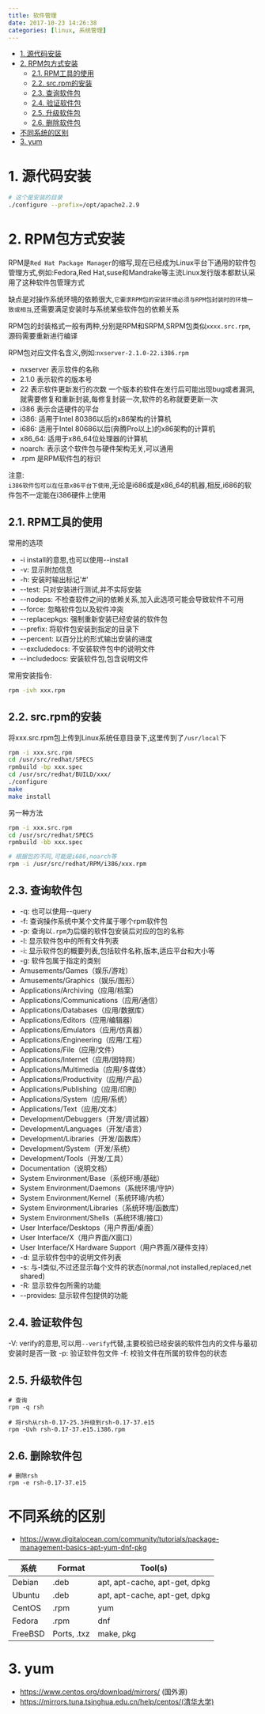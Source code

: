 ```yaml
---
title: 软件管理
date: 2017-10-23 14:26:38
categories: [linux, 系统管理]
---
```


<!-- TOC -->

- [1. 源代码安装](#1-源代码安装)
- [2. RPM包方式安装](#2-rpm包方式安装)
    - [2.1. RPM工具的使用](#21-rpm工具的使用)
    - [2.2. src.rpm的安装](#22-srcrpm的安装)
    - [2.3. 查询软件包](#23-查询软件包)
    - [2.4. 验证软件包](#24-验证软件包)
    - [2.5. 升级软件包](#25-升级软件包)
    - [2.6. 删除软件包](#26-删除软件包)
- [不同系统的区别](#不同系统的区别)
- [3. yum](#3-yum)

<!-- /TOC -->

<a id="markdown-1-源代码安装" name="1-源代码安装"></a>
# 1. 源代码安装
```bash
# 这个是安装的目录
./configure --prefix=/opt/apache2.2.9
```

<a id="markdown-2-rpm包方式安装" name="2-rpm包方式安装"></a>
# 2. RPM包方式安装
RPM是`Red Hat Package Manager`的缩写,现在已经成为Linux平台下通用的软件包管理方式,例如:Fedora,Red Hat,suse和Mandrake等主流Linux发行版本都默认采用了这种软件包管理方式

缺点是对操作系统环境的依赖很大,`它要求RPM包的安装环境必须与RPM包封装时的环境一致或相当`,还需要满足安装时与系统某些软件包的依赖关系

RPM包的封装格式一般有两种,分别是RPM和SRPM,SRPM包类似`xxxx.src.rpm`,源码需要重新进行编译

RPM包对应文件名含义,例如:`nxserver-2.1.0-22.i386.rpm`

* nxserver 表示软件的名称
* 2.1.0 表示软件的版本号
* 22 表示软件更新发行的次数
 一个版本的软件在发行后可能出现bug或者漏洞,就需要修复和重新封装,每修复封装一次,软件的名称就要更新一次
* i386 表示合适硬件的平台
 * i386: 适用于Intel 80386以后的x86架构的计算机
 * i686: 适用于Intel 80686以后(奔腾Pro以上)的x86架构的计算机
 * x86_64: 适用于x86_64位处理器的计算机
 * noarch: 表示这个软件包与硬件架构无关,可以通用
* .rpm 是RPM软件包的标识

注意:  
`i386软件包可以在任意x86平台下使用`,无论是i686或是x86_64的机器,相反,i686的软件包不一定能在i386硬件上使用


<a id="markdown-21-rpm工具的使用" name="21-rpm工具的使用"></a>
## 2.1. RPM工具的使用
常用的选项
* -i install的意思,也可以使用--install
* -v: 显示附加信息
* -h: 安装时输出标记'#'
* --test: 只对安装进行测试,并不实际安装
* --nodeps: 不检查软件之间的依赖关系,加入此选项可能会导致软件不可用
* --force: 忽略软件包以及软件冲突
* --replacepkgs: 强制重新安装已经安装的软件包
* --prefix: 将软件包安装到指定的目录下
* --percent: 以百分比的形式输出安装的进度
* --excludedocs: 不安装软件包中的说明文件
* --includedocs: 安装软件包,包含说明文件

常用安装指令:
```bash
rpm -ivh xxx.rpm
```

<a id="markdown-22-srcrpm的安装" name="22-srcrpm的安装"></a>
## 2.2. src.rpm的安装
将xxx.src.rpm包上传到Linux系统任意目录下,这里传到了`/usr/local`下

```bash
rpm -i xxx.src.rpm
cd /usr/src/redhat/SPECS
rpmbuild -bp xxx.spec
cd /usr/src/redhat/BUILD/xxx/
./configure
make
make install
```

另一种方法
```bash
rpm -i xxx.src.rpm
cd /usr/src/redhat/SPECS
rpmbuild -bb xxx.spec

# 根据包的不同,可能是i686,noarch等
rpm -i /usr/src/redhat/RPM/i386/xxx.rpm
```

<a id="markdown-23-查询软件包" name="23-查询软件包"></a>
## 2.3. 查询软件包
* -q: 也可以使用--query
* -f: 查询操作系统中某个文件属于哪个rpm软件包
* -p: 查询以`.rpm`为后缀的软件包安装后对应的包的名称
* -l: 显示软件包中的所有文件列表
* -i: 显示软件包的概要列表,包括软件名称,版本,适应平台和大小等
* -g: 软件包属于指定的类别
 * Amusements/Games（娱乐/游戏）
 * Amusements/Graphics（娱乐/图形）
 * Applications/Archiving（应用/档案）
 * Applications/Communications（应用/通信）
 * Applications/Databases（应用/数据库）
 * Applications/Editors（应用/编辑器）
 * Applications/Emulators（应用/仿真器）
 * Applications/Engineering（应用/工程）
 * Applications/File（应用/文件）
 * Applications/Internet（应用/因特网）
 * Applications/Multimedia（应用/多媒体）
 * Applications/Productivity（应用/产品）
 * Applications/Publishing（应用/印刷）
 * Applications/System（应用/系统）
 * Applications/Text（应用/文本）
 * Development/Debuggers（开发/调试器）
 * Development/Languages（开发/语言）
 * Development/Libraries（开发/函数库）
 * Development/System（开发/系统）
 * Development/Tools（开发/工具）
 * Documentation（说明文档）
 * System Environment/Base（系统环境/基础）
 * System Environment/Daemons（系统环境/守护）
 * System Environment/Kernel（系统环境/内核）
 * System Environment/Libraries（系统环境/函数库）
 * System Environment/Shells（系统环境/接口）
 * User Interface/Desktops（用户界面/桌面）
 * User Interface/X（用户界面/X窗口）
 * User Interface/X Hardware Support（用户界面/X硬件支持）
* -d: 显示软件包中的说明文件列表
* -s: 与-l类似,不过还显示每个文件的状态(normal,not installed,replaced,net shared)
* -R: 显示软件包所需的功能
* --provides: 显示软件包提供的功能

<a id="markdown-24-验证软件包" name="24-验证软件包"></a>
## 2.4. 验证软件包
-V: verify的意思,可以用`--verify`代替,主要校验已经安装的软件包内的文件与最初安装时是否一致
-p: 验证软件包文件
-f: 校验文件在所属的软件包的状态

<a id="markdown-25-升级软件包" name="25-升级软件包"></a>
## 2.5. 升级软件包

```
# 查询
rpm -q rsh

# 将rsh从rsh-0.17-25.3升级到rsh-0.17-37.e15
rpm -Uvh rsh-0.17-37.e15.i386.rpm
```
<a id="markdown-26-删除软件包" name="26-删除软件包"></a>
## 2.6. 删除软件包
```
# 删除rsh
rpm -e rsh-0.17-37.e15
```


<a id="markdown-不同系统的区别" name="不同系统的区别"></a>
# 不同系统的区别
* https://www.digitalocean.com/community/tutorials/package-management-basics-apt-yum-dnf-pkg

系统|Format|Tool(s)
-|-|-
Debian|.deb|apt, apt-cache, apt-get, dpkg
Ubuntu|.deb|apt, apt-cache, apt-get, dpkg
CentOS|.rpm|yum
Fedora|.rpm|dnf
FreeBSD|Ports, .txz|make, pkg

<a id="markdown-3-yum" name="3-yum"></a>
# 3. yum 
* https://www.centos.org/download/mirrors/ (国外源)
* https://mirrors.tuna.tsinghua.edu.cn/help/centos/(清华大学)




